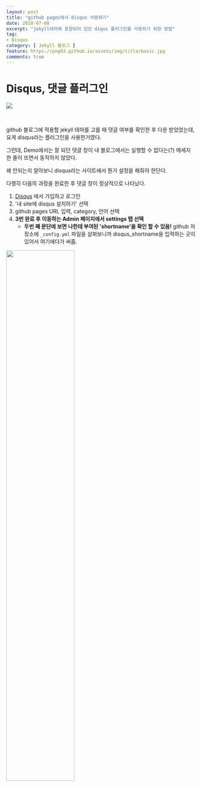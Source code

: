 ```yaml
---
layout: post
title: "github pages에서 disqus 사용하기"
date: 2018-07-08
excerpt: "jekyll테마에 포함되어 있던 diqus 플러그인을 사용하기 위한 방법"
tag:
- Disqus
category: [ Jekyll 블로그 ]
feature: https://png93.github.io/assets/img/title/basic.jpg
comments: true
---
```


Disqus, 댓글 플러그인
==
<a href = "https://disqus.com/"><img src = "https://png93.github.io/assets/img/post/disqus_home.PNG"/></a>

<br>

github 블로그에 적용할 jekyll 테마를 고를 때 댓글 여부를 확인한 후 다운 받았었는데, 요게 disqus라는 플러그인을 사용한거였다.

그런데, Demo에서는 잘 되던 댓글 창이 내 블로그에서는 실행할 수 없다는(?) 메세지 한 줄이 뜨면서 동작하지 않았다.

왜 안되는지 알아보니 disqus라는 사이트에서 뭔가 설정을 해줘야 한단다.

다행히 다음의 과정을 완료한 후 댓글 창이 정상적으로 나타났다.

1. [Disqus](https://disqus.com/) 에서 가입하고 로그인
2. '내 site에 disqus 설치하기' 선택
3. github pages URL 입력, category, 언어 선택
4. **3번 완료 후 이동하는 Admin 페이지에서 settings 탭 선택**
    * **두번 째 문단에 보면 나한테 부여된 'shortname'을 확인 할 수 있음!**
    github 저장소에 `_config.yml` 파일을 살펴보니까 disqus_shortname을 입력하는 곳이 있어서 여기에다가 써줌.
<img src = "https://png93.github.io/assets/img/post/disqus_settings.PNG"  width = "60%"/>
